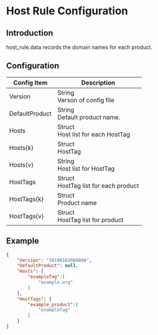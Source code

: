 # Host Rule Configuration

## Introduction

host_rule.data records the domain names for each product. 

## Configuration

| Config Item    | Description                                                  |
| -------------- | ------------------------------------------------------------ |
| Version        | String<br>Verson of config file                                        |
| DefaultProduct | String<br>Default product name.                                        |
| Hosts          | Struct<br>Host list for each HostTag                                   |
| Hosts{k}       | Struct<br>HostTag                                                      |
| Hosts{v}       | String<br>Host list for HostTag                                        |
| HostTags       | Struct<br>HostTag list for each product                                |
| HostTags{k}    | Struct<br>Product name                                                 |
| HostTags{v}    | Struct<br>HostTag list for product                                     |

## Example

```json
{
    "Version": "20190101000000",
    "DefaultProduct": null,
    "Hosts": {
        "exampleTag":[
            "example.org"
        ]
    },
    "HostTags": {
        "example_product":[
            "exampleTag"
        ]
    }
}
```



